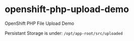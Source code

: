 # openshift-php-upload-demo
OpenShift PHP File Upload Demo

Persistant Storage is under: `/opt/app-root/src/uploaded `
